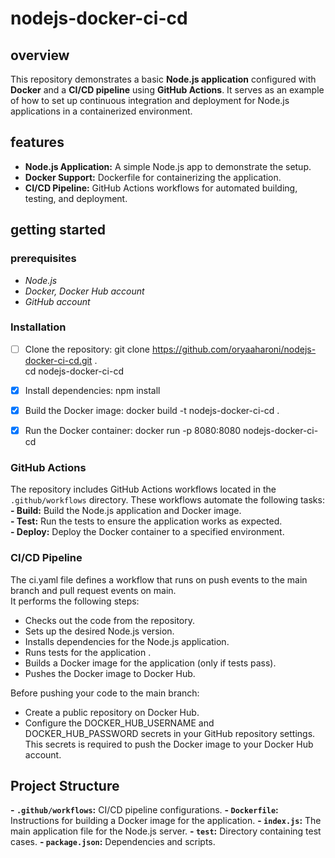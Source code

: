 # nodejs-docker-ci-cd

## overview

This repository demonstrates a basic __Node.js application__ configured with __Docker__ and a __CI/CD pipeline__ using __GitHub Actions__. It serves as an example of how to set up continuous integration and deployment for Node.js applications in a containerized environment.

## features
- **Node.js Application:** A simple Node.js app to demonstrate the setup.
- **Docker Support:** Dockerfile for containerizing the application.
- **CI/CD Pipeline:** GitHub Actions workflows for automated building, testing, and deployment.

## getting started
### prerequisites
- _Node.js_
- _Docker, Docker Hub account_
- _GitHub account_

### Installation
* [ ] Clone the repository:
git clone https://github.com/oryaaharoni/nodejs-docker-ci-cd.git .<br>
cd nodejs-docker-ci-cd

* [x] Install dependencies:
npm install

* [x] Build the Docker image:
docker build -t nodejs-docker-ci-cd .

* [x] Run the Docker container:
docker run -p 8080:8080 nodejs-docker-ci-cd

### GitHub Actions
The repository includes GitHub Actions workflows located in the `.github/workflows` directory. These workflows automate the following tasks:<br>
**- Build:**  Build the Node.js application and Docker image.<br>
**- Test:**  Run the tests to ensure the application works as expected.<br>
**- Deploy:**  Deploy the Docker container to a specified environment.<br>

### CI/CD Pipeline
The ci.yaml file defines a workflow that runs on push events to the main branch and pull request events on main. <br>
It performs the following steps:
- Checks out the code from the repository.
- Sets up the desired Node.js version.
- Installs dependencies for the Node.js application.
- Runs tests for the application .
- Builds a Docker image for the application (only if tests pass).
- Pushes the Docker image to Docker Hub.

Before pushing your code to the main branch:
- Create a public repository on Docker Hub.
- Configure the DOCKER_HUB_USERNAME and DOCKER_HUB_PASSWORD secrets in your GitHub repository settings. This secrets is required to push the Docker image to your Docker Hub account.

## Project Structure
**- `.github/workflows`:** CI/CD pipeline configurations.
**- `Dockerfile`:** Instructions for building a Docker image for the application.
**- `index.js`:** The main application file for the Node.js server.
**- `test`:** Directory containing test cases.
**- `package.json`:** Dependencies and scripts.
